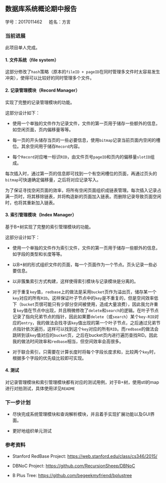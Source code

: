 ## 数据库系统概论期中报告

学号：2017011462 &emsp; 姓名：方言

### 当前进展

此项目单人完成。

#### 1. 文件系统（file system）

这部分修改了`hash`策略（原本的`fileID + pageID`在同时管理多文件时太容易发生冲突），使得可以比较好的同时管理多个文件。

#### 2. 记录管理模块（Record Manager）

实现了完整的记录管理模块的功能。

这部分设计如下：

* 使用一个单独的文件作为记录文件，文件的第一页用于储存一些额外的信息，如空闲页面，页内偏移量等等。

* 每一页的开头储存当页的一些必要信息，使用`bitmap`记录当前页面内空闲的槽位。其余空间用于储存`Record`内容。

* 每个`Record`对应唯一标识`RID`，由文件页号`pageID`和页内的偏移量`slotID`组成。

每次插入时，通过第一页的信息即可找到一个有空闲槽位的页面，再通过页头的`bitmap`可快速确定偏移量，之后将对应记录写入。

为了保证寻找空闲页面的效率，将所有空闲页面组织成链表管理。每次插入记录占满一页时，将其移除链表，并将构造新的页面加入链表。而删除记录导致页面空闲时，也将其重新加入链表。

#### 3. 索引管理模块（Index Manager）

基于B+树实现了完整的索引管理模块的功能。

这部分设计如下：

* 使用一个单独的文件作为索引文件，文件的第一页用于储存一些额外的信息，如字段的类型和长度等等。

* 以B+树的形式组织文件的页面，每一个页面作为一个节点。页头记录一些必要信息。

* 以非簇集索引方式构建，这样使得索引模块与记录模块是分离的。

* 对于重复`key`值，`redbase`上的做法是采用`bucket`页作为溢出页，储存某一个`key`对应的所有`RID`。这样保证叶子节点中的`key`是不重复的，但是空间效率低下（`bucket`页很可能只有少部分空间被使用，造成大量浪费），因此我允许重复`key`值在节点中出现，并且稍微修改了`delete`和`search`的逻辑。在叶子节点记录了指向兄弟节点的指针，因此如果要`delete`（或`search`）某个`key-RID`对应的`entry`，我的做法会找寻该`key`值出现的第一个叶子节点，之后通过兄弟节点指针依次遍历，这样可以找到这个`key`对应的所有`RID`。而`redbase`的做法会跳转到该`key`值对应的`bucket`页，之后在bucket页内进行遍历查找RID。因此我的做法时间效率和`redbase`相当，但空间效率会高很多。

* 对于联合索引，只需要在计算长度时将每个字段长度求和，比较两个`key`时，根据多个字段的优先级比较即可实现。

#### 4. 测试

对记录管理模块和索引管理模块都有对应的测试用例，对于B+树，使用stl的map进行对拍测试，具体使用详见`README`

### 下一步计划

* 尽快完成系统管理模块和查询解析模块，并且着手实现扩展功能以及GUI界面。

* 更好地组织单元测试

### 参考资料

* Stanford RedBase Project: <link> https://web.stanford.edu/class/cs346/2015/ </link>

* DBNoC Project: <link> https://github.com/RecursionSheep/DBNoC </link>

* B Plus Tree: <link> https://github.com/begeekmyfriend/bplustree </link>
